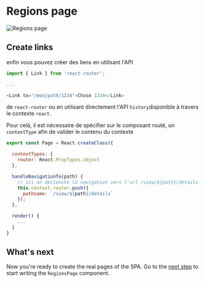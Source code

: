 # Regions page

<img src='https://github.com/react-bootcamp/react-102/raw/master/instructions/img/wireframe-regions.png' alt='Regions page'>

## Create links

enfin vous pouvez créer des liens en utilisant l'API

```javascript
import { Link } from 'react-router';

...

<Link to="/mon/path/1234">Chose 1234</Link>
```

de `react-router` ou en utilisant directement l'API `history`disponible à travers le contexte `react`.

Pour celà, il est nécessaire de spécifier sur le composant routé, un `contextType` afin de valider le contenu du contexte

```javascript
export const Page = React.createClass({

  contextTypes: {
    router: React.PropTypes.object
  },

  handleNavigationTo(path) {
    // ici on déclenche la navigation vers l'url /view/${path}/details
    this.context.router.push({
      pathname: `/view/${path}/details`
    });
  },

  render() {
    ...
  }
}
```

## What's next

Now you're ready to create the real pages of the SPA.
Go to the [next step](./2-reegions-page.md) to start writing the `RegionsPage` component.
